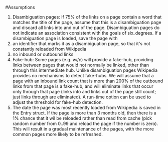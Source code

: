 #Assumptions
1. Disambiguation pages: If 75% of the links on a page contain a word that matches the title of the page, assume that this is a disambiguation page and discard all links into and out of the page. Disambiguation pages do not indicate an association consistent with the goals of six_degrees. If a disambiguation page is loaded, save the page with
  1. an identifier that marks it as a disambiguation page, so that it's not constantly reloaded from Wikipedia
  2. no inbound or outbound links
2. Fake-hub: Some pages (e.g. _wife_) will provide a fake-hub, providing links between pages that would not normally be linked, other than through this intermediate hub. Unlike disambiguation pages Wikipedia provides no mechanisms to detect fake-hubs. We will assume that a page with an inbound link count that is more than 200% of the outbound links from that page is a fake-hub, and will eliminate links that occur only through that page (links into and links out of the page still count; just links through are eliminated). A run-time option can be used to adjust the threshold for fake-hub detection. 
3. The date the page was most recently loaded from Wikipedia is saved in the Entry struct. If the page is more than 3 months old, then there is a 1% chance that it wil be reloaded rather than read from cache (pick random number from 0..99 and reload the page if the number is zero). This will result in a gradual maintenance of the pages, with the more common pages more likely to be refreshed.